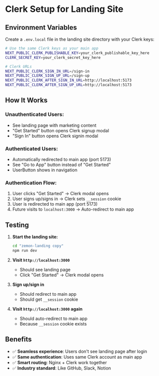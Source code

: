 # Clerk Setup for Landing Site

## Environment Variables

Create a `.env.local` file in the landing site directory with your Clerk keys:

```bash
# Use the same Clerk keys as your main app
NEXT_PUBLIC_CLERK_PUBLISHABLE_KEY=your_clerk_publishable_key_here
CLERK_SECRET_KEY=your_clerk_secret_key_here

# Clerk URLs
NEXT_PUBLIC_CLERK_SIGN_IN_URL=/sign-in
NEXT_PUBLIC_CLERK_SIGN_UP_URL=/sign-up
NEXT_PUBLIC_CLERK_AFTER_SIGN_IN_URL=http://localhost:5173
NEXT_PUBLIC_CLERK_AFTER_SIGN_UP_URL=http://localhost:5173
```

## How It Works

### **Unauthenticated Users:**
- See landing page with marketing content
- "Get Started" button opens Clerk signup modal
- "Sign In" button opens Clerk signin modal

### **Authenticated Users:**
- Automatically redirected to main app (port 5173)
- See "Go to App" button instead of "Get Started"
- UserButton shows in navigation

### **Authentication Flow:**
1. User clicks "Get Started" → Clerk modal opens
2. User signs up/signs in → Clerk sets `__session` cookie
3. User is redirected to main app (port 5173)
4. Future visits to `localhost:3000` → Auto-redirect to main app

## Testing

1. **Start the landing site:**
   ```bash
   cd "zemon-landing copy"
   npm run dev
   ```

2. **Visit `http://localhost:3000`**
   - Should see landing page
   - Click "Get Started" → Clerk modal opens

3. **Sign up/sign in**
   - Should redirect to main app
   - Should get `__session` cookie

4. **Visit `http://localhost:3000` again**
   - Should auto-redirect to main app
   - Because `__session` cookie exists

## Benefits

- ✅ **Seamless experience**: Users don't see landing page after login
- ✅ **Same authentication**: Uses same Clerk account as main app
- ✅ **Smart routing**: Nginx + Clerk work together
- ✅ **Industry standard**: Like GitHub, Slack, Notion

